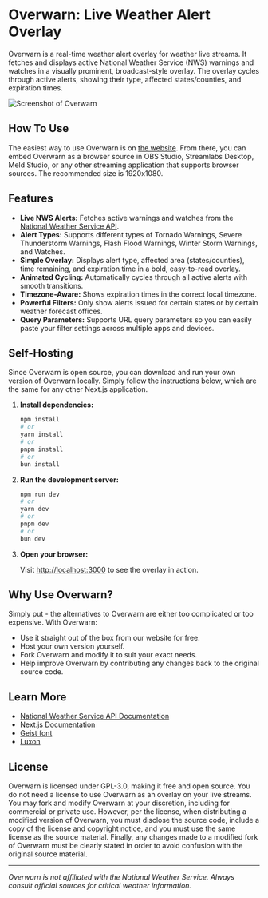 # Overwarn: Live Weather Alert Overlay

Overwarn is a real-time weather alert overlay for weather live streams. It fetches and displays active National Weather Service (NWS) warnings and watches in a visually prominent, broadcast-style overlay. The overlay cycles through active alerts, showing their type, affected states/counties, and expiration times.

![Screenshot of Overwarn](https://i.imgur.com/ON3kya9.png)

## How To Use

The easiest way to use Overwarn is on [the website](https://overwarn.mirra.tv). From there, you can embed Overwarn as a browser source in OBS Studio, Streamlabs Desktop, Meld Studio, or any other streaming application that supports browser sources. The recommended size is 1920x1080.

## Features

- **Live NWS Alerts:** Fetches active warnings and watches from the [National Weather Service API](https://api.weather.gov/alerts/active).
- **Alert Types:** Supports different types of Tornado Warnings, Severe Thunderstorm Warnings, Flash Flood Warnings, Winter Storm Warnings, and Watches.
- **Simple Overlay:** Displays alert type, affected area (states/counties), time remaining, and expiration time in a bold, easy-to-read overlay.
- **Animated Cycling:** Automatically cycles through all active alerts with smooth transitions.
- **Timezone-Aware:** Shows expiration times in the correct local timezone.
- **Powerful Filters:** Only show alerts issued for certain states or by certain weather forecast offices.
- **Query Parameters:** Supports URL query parameters so you can easily paste your filter settings across multiple apps and devices.

## Self-Hosting

Since Overwarn is open source, you can download and run your own version of Overwarn locally. Simply follow the instructions below, which are the same for any other Next.js application.

1. **Install dependencies:**

   ```bash
   npm install
   # or
   yarn install
   # or
   pnpm install
   # or
   bun install
   ```

2. **Run the development server:**

   ```bash
   npm run dev
   # or
   yarn dev
   # or
   pnpm dev
   # or
   bun dev
   ```

3. **Open your browser:**

   Visit [http://localhost:3000](http://localhost:3000) to see the overlay in action.

## Why Use Overwarn?

Simply put - the alternatives to Overwarn are either too complicated or too expensive. With Overwarn:
- Use it straight out of the box from our website for free.
- Host your own version yourself.
- Fork Overwarn and modify it to suit your exact needs.
- Help improve Overwarn by contributing any changes back to the original source code.

## Learn More

- [National Weather Service API Documentation](https://www.weather.gov/documentation/services-web-api)
- [Next.js Documentation](https://nextjs.org/docs)
- [Geist font](https://vercel.com/font)
- [Luxon](https://moment.github.io/luxon/#/)

## License

Overwarn is licensed under GPL-3.0, making it free and open source. You do not need a license to use Overwarn as an overlay on your live streams. You may fork and modify Overwarn at your discretion, including for commercial or private use. However, per the license, when distributing a modified version of Overwarn, you must disclose the source code, include a copy of the license and copyright notice, and you must use the same license as the source material. Finally, any changes made to a modified fork of Overwarn must be clearly stated in order to avoid confusion with the original source material.

---

*Overwarn is not affiliated with the National Weather Service. Always consult official sources for critical weather information.*
